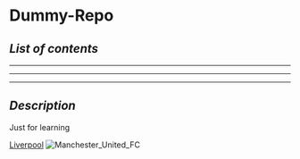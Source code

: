 # **Dummy-Repo**
## *List of contents* 
----
----
----
## *Description*
Just for learning

[Liverpool](https://explore-liverpool.com/wp-content/uploads/2025/02/LFC-.jpg)
![Manchester_United_FC](https://github.com/user-attachments/assets/d56fb47e-70ad-4620-b24c-19e992d2cffa)

